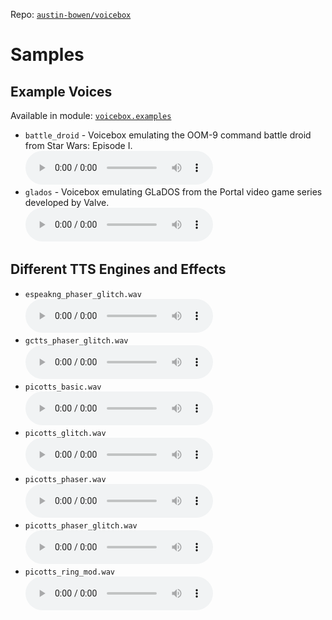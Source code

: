 Repo: [`austin-bowen/voicebox`](https://github.com/austin-bowen/voicebox/)

# Samples

## Example Voices

Available in module: [`voicebox.examples`](https://github.com/austin-bowen/voicebox/tree/main/voicebox/examples)

- `battle_droid` - Voicebox emulating the OOM-9 command battle droid from Star Wars: Episode I.<br>
  <audio controls>
    <source src="https://github.com/austin-bowen/voicebox/raw/main/samples/battle_droid.wav" type="audio/wav">
  </audio>
- `glados` - Voicebox emulating GLaDOS from the Portal video game series developed by Valve.<br>
  <audio controls>
    <source src="https://github.com/austin-bowen/voicebox/raw/main/samples/glados.wav" type="audio/wav">
  </audio>
  

## Different TTS Engines and Effects

- `espeakng_phaser_glitch.wav`<br>
  <audio controls>
    <source src="https://github.com/austin-bowen/voicebox/raw/main/samples/espeakng_phaser_glitch.wav" type="audio/wav">
  </audio>
- `gctts_phaser_glitch.wav`<br>
  <audio controls>
    <source src="https://github.com/austin-bowen/voicebox/raw/main/samples/gctts_phaser_glitch.wav" type="audio/wav">
  </audio>
- `picotts_basic.wav`<br>
  <audio controls>
    <source src="https://github.com/austin-bowen/voicebox/raw/main/samples/picotts_basic.wav" type="audio/wav">
  </audio>
- `picotts_glitch.wav`<br>
  <audio controls>
    <source src="https://github.com/austin-bowen/voicebox/raw/main/samples/picotts_glitch.wav" type="audio/wav">
  </audio>
- `picotts_phaser.wav`<br>
  <audio controls>
    <source src="https://github.com/austin-bowen/voicebox/raw/main/samples/picotts_phaser.wav" type="audio/wav">
  </audio>
- `picotts_phaser_glitch.wav`<br>
  <audio controls>
    <source src="https://github.com/austin-bowen/voicebox/raw/main/samples/picotts_phaser_glitch.wav" type="audio/wav">
  </audio>
- `picotts_ring_mod.wav`<br>
  <audio controls>
    <source src="https://github.com/austin-bowen/voicebox/raw/main/samples/picotts_ring_mod.wav" type="audio/wav">
  </audio>
